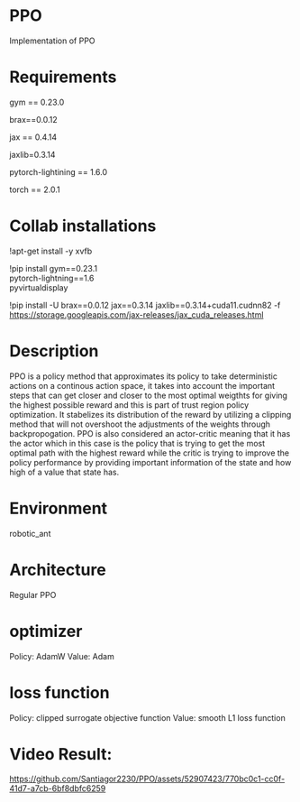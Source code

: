 # PPO
Implementation of PPO

# Requirements
gym == 0.23.0

brax==0.0.12

jax == 0.4.14

jaxlib=0.3.14

pytorch-lightining == 1.6.0

torch == 2.0.1

# Collab installations
!apt-get install -y xvfb

!pip install gym==0.23.1 \
    pytorch-lightning==1.6 \
    pyvirtualdisplay

!pip install -U brax==0.0.12 jax==0.3.14 jaxlib==0.3.14+cuda11.cudnn82 -f https://storage.googleapis.com/jax-releases/jax_cuda_releases.html


# Description
PPO is a policy method that approximates its policy to take deterministic actions on a continous action space, it takes into account the important steps that can get closer and closer to the most optimal weigthts for giving the highest possible reward and this is part of trust region policy optimization. It stabelizes its distribution of the reward by utilizing a clipping method that will not overshoot the adjustments of the weights through backpropogation. PPO is also considered an actor-critic meaning that it has the actor which in this case is the policy that is trying to get the most optimal path with the highest reward while the critic is trying to improve the policy performance by providing important information of the state and how high of a value that state has.

# Environment
robotic_ant

# Architecture
Regular PPO

# optimizer
Policy: AdamW
Value: Adam

# loss function
Policy: clipped surrogate objective function
Value: smooth L1 loss function

# Video Result:
https://github.com/Santiagor2230/PPO/assets/52907423/770bc0c1-cc0f-41d7-a7cb-6bf8dbfc6259

